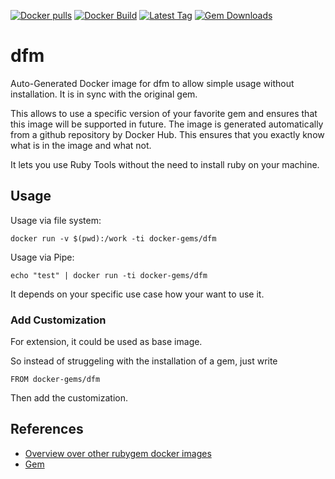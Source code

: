 [![Docker pulls](https://img.shields.io/docker/pulls/rubygem/dfm.svg)](https://hub.docker.com/r/rubygem/dfm/)
[![Docker Build](https://img.shields.io/docker/automated/rubygem/dfm.svg)](https://hub.docker.com/r/rubygem/dfm/)
[![Latest Tag](https://img.shields.io/github/tag/docker-rubygem/dfm.svg)](https://hub.docker.com/r/rubygem/dfm/)
[![Gem Downloads](https://img.shields.io/gem/dt/dfm.svg)](https://rubygems.org/gems/dfm/)
# dfm

Auto-Generated Docker image for dfm to allow simple usage without installation.
It is in sync with the original gem.

This allows to use a specific version of your favorite gem and ensures that this image will be supported in future.
The image is generated automatically from a github repository by Docker Hub.
This ensures that you exactly know what is in the image and what not.

It lets you use Ruby Tools without the need to install ruby on your machine.

## Usage

Usage via file system:

`docker run -v $(pwd):/work -ti docker-gems/dfm`

Usage via Pipe:

`echo "test" | docker run -ti docker-gems/dfm`

It depends on your specific use case how your want to use it.

### Add Customization

For extension, it could be used as base image.

So instead of struggeling with the installation of a gem, just write

`FROM docker-gems/dfm`

Then add the customization.

## References

 - [Overview over other rubygem docker images](https://github.com/thinkbot/docker-rubygem)
 - [Gem](https://rubygems.org/gems/dfm/)
